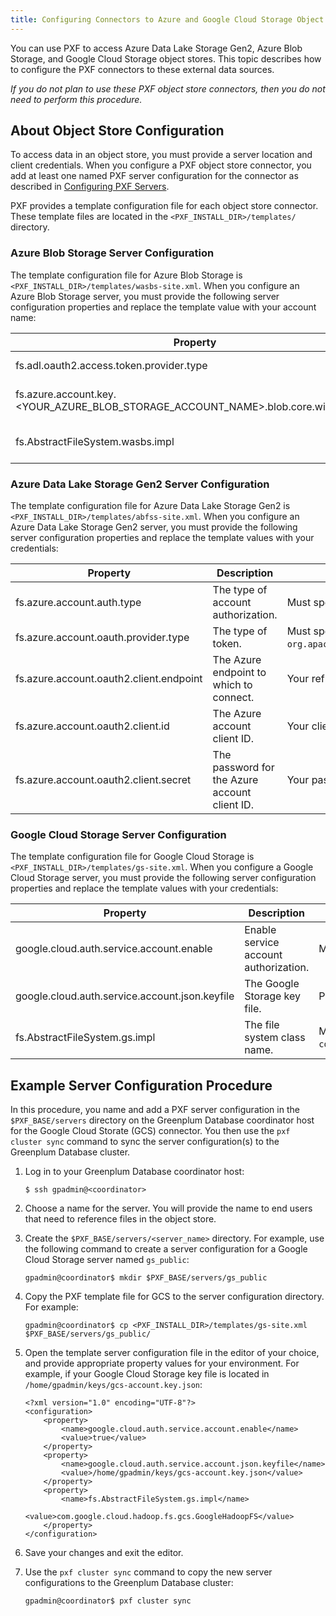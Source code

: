 ```yaml
---
title: Configuring Connectors to Azure and Google Cloud Storage Object Stores (Optional)
---
```


You can use PXF to access Azure Data Lake Storage Gen2, Azure Blob Storage, and Google Cloud Storage object stores. This topic describes how to configure the PXF connectors to these external data sources.

*If you do not plan to use these PXF object store connectors, then you do not need to perform this procedure.*

## <a id="about_cfg"></a>About Object Store Configuration

To access data in an object store, you must provide a server location and client credentials. When you configure a PXF object store connector, you add at least one named PXF server configuration for the connector as described in [Configuring PXF Servers](cfg_server.html).

PXF provides a template configuration file for each object store connector. These template files are located in the `<PXF_INSTALL_DIR>/templates/` directory.


### <a id="abs_cfg"></a>Azure Blob Storage Server Configuration

The template configuration file for Azure Blob Storage is `<PXF_INSTALL_DIR>/templates/wasbs-site.xml`. When you configure an Azure Blob Storage server, you must provide the following server configuration properties and replace the template value with your account name:

| Property       | Description                                | Value |
|----------------|--------------------------------------------|-------|
| fs.adl.oauth2.access.token.provider.type | The token type. | Must specify `ClientCredential`. |
| fs.azure.account.key.\<YOUR_AZURE_BLOB_STORAGE_ACCOUNT_NAME\>.blob.core.windows.net | The Azure account key. | Replace <YOUR_AZURE_BLOB_STORAGE_ACCOUNT_NAME\> with your account key. |
| fs.AbstractFileSystem.wasbs.impl | The file system class name. | Must specify `org.apache.hadoop.fs.azure.Wasbs`. |


### <a id="abfss_cfg"></a>Azure Data Lake Storage Gen2 Server Configuration

The template configuration file for Azure Data Lake Storage Gen2 is `<PXF_INSTALL_DIR>/templates/abfss-site.xml`. When you configure an Azure Data Lake Storage Gen2 server, you must provide the following server configuration properties and replace the template values with your credentials:

| Property       | Description                                | Value |
|----------------|--------------------------------------------|-------|
| fs.azure.account.auth.type | The type of account authorization. | Must specify `OAuth`. |
| fs.azure.account.oauth.provider.type | The type of token. | Must specify `org.apache.hadoop.fs.azurebfs.oauth2.ClientCredsTokenProvider`. |
| fs.azure.account.oauth2.client.endpoint | The Azure endpoint to which to connect. | Your refresh URL. |
| fs.azure.account.oauth2.client.id | The Azure account client ID. | Your client ID (UUID). |
| fs.azure.account.oauth2.client.secret | The password for the Azure account client ID. | Your password. |


### <a id="gcs_cfg"></a>Google Cloud Storage Server Configuration

The template configuration file for Google Cloud Storage is `<PXF_INSTALL_DIR>/templates/gs-site.xml`. When you configure a Google Cloud Storage server, you must provide the following server configuration properties and replace the template values with your credentials:

| Property       | Description                                | Value |
|----------------|--------------------------------------------|-------|
| google.cloud.auth.service.account.enable | Enable service account authorization. | Must specify `true`. |
| google.cloud.auth.service.account.json.keyfile | The Google Storage key file. | Path to your key file. |
| fs.AbstractFileSystem.gs.impl | The file system class name. | Must specify `com.google.cloud.hadoop.fs.gcs.GoogleHadoopFS`. |


## <a id="cfg_proc"></a>Example Server Configuration Procedure

In this procedure, you name and add a PXF server configuration in the `$PXF_BASE/servers` directory on the Greenplum Database coordinator host for the Google Cloud Storate (GCS) connector. You then use the `pxf cluster sync` command to sync the server configuration(s) to the Greenplum Database cluster.

1. Log in to your Greenplum Database coordinator host:

    ``` shell
    $ ssh gpadmin@<coordinator>
    ```

2. Choose a name for the server. You will provide the name to end users that need to reference files in the object store.

3. Create the `$PXF_BASE/servers/<server_name>` directory. For example, use the following command to create a server configuration for a Google Cloud Storage server named `gs_public`:

    ``` shell
    gpadmin@coordinator$ mkdir $PXF_BASE/servers/gs_public
    ````

3. Copy the PXF template file for GCS to the server configuration directory. For example:

    ``` shell
    gpadmin@coordinator$ cp <PXF_INSTALL_DIR>/templates/gs-site.xml $PXF_BASE/servers/gs_public/
    ```
        
4. Open the template server configuration file in the editor of your choice, and provide appropriate property values for your environment. For example, if your Google Cloud Storage key file is located in `/home/gpadmin/keys/gcs-account.key.json`:

    ``` pre
    <?xml version="1.0" encoding="UTF-8"?>
    <configuration>
        <property>
            <name>google.cloud.auth.service.account.enable</name>
            <value>true</value>
        </property>
        <property>
            <name>google.cloud.auth.service.account.json.keyfile</name>
            <value>/home/gpadmin/keys/gcs-account.key.json</value>
        </property>
        <property>
            <name>fs.AbstractFileSystem.gs.impl</name>
            <value>com.google.cloud.hadoop.fs.gcs.GoogleHadoopFS</value>
        </property>
    </configuration>
    ```
5. Save your changes and exit the editor.

4. Use the `pxf cluster sync` command to copy the new server configurations to the Greenplum Database cluster:
    
    ``` shell
    gpadmin@coordinator$ pxf cluster sync
    ```

